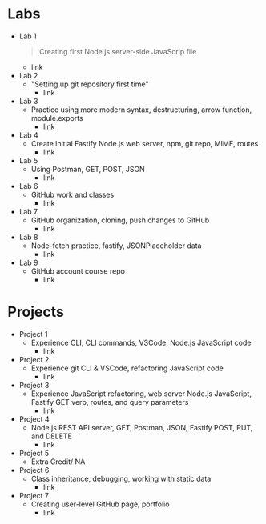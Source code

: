 # Labs

- Lab 1
  > Creating first Node.js server-side JavaScrip file
    - link
- Lab 2
  - "Setting up git repository first time"
    - link
- Lab 3
  - Practice using more modern syntax, destructuring, arrow function, module.exports
    - link
- Lab 4
  - Create initial Fastify Node.js web server, npm, git repo, MIME, routes
    - link
- Lab 5
  - Using Postman, GET, POST, JSON
    - link
- Lab 6
  - GitHub work and classes
    - link
- Lab 7
  - GitHub organization, cloning, push changes to GitHub
    - link
- Lab 8
  - Node-fetch practice, fastify, JSONPlaceholder data
    - link
- Lab 9
  - GitHub account course repo
    - link

# Projects

- Project 1
  - Experience CLI, CLI commands, VSCode, Node.js JavaScript code
    - link
- Project 2
  - Experience git CLI & VSCode, refactoring JavaScript code
    - link
- Project 3
  - Experience JavaScript refactoring, web server Node.js JavaScript, Fastify GET verb, routes, and query parameters
    - link
- Project 4
  - Node.js REST API server, GET, Postman, JSON, Fastify POST, PUT, and DELETE
    - link
- Project 5
  - Extra Credit/ NA
- Project 6
  - Class inheritance, debugging, working with static data
    - link
- Project 7
  - Creating user-level GitHub page, portfolio
    - link
